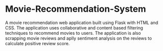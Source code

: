 # Movie-Recommendation-System
A movie recommendation web application built using Flask with HTML and CSS. The application uses collaborative and content based filtering techniques to recommend movies to users. The application is also scrapping movie reviews and aplly sentiment analysis on the reviews to calculate positive review score.
